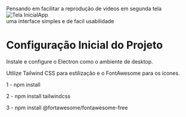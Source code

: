 Pensando em facilitar a reprodução de videos em segunda tela
<br>
![Tela InicialApp](https://github.com/user-attachments/assets/97e33003-bd43-44c4-8556-7d19553d55a9)
<br>
uma interface simples e de facil usabilidade
<h1>Configuração Inicial do Projeto</h1>
<p>Instale e configure o Electron como o ambiente de desktop.</p>
<p>Utilize Tailwind CSS para estilização e o FontAwesome para os ícones.</p>
<p>1 - npm install </p>
<p>2 - npm install tailwindcss</p>
<p>3 - npm install @fortawesome/fontawesome-free</p>
